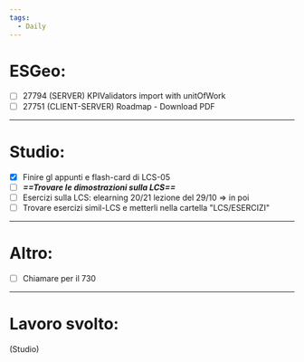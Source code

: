 ```yaml
---
tags:
  - Daily
---
```

# ESGeo:

- [ ] 27794 (SERVER) KPIValidators import with unitOfWork
- [ ] 27751 (CLIENT-SERVER) Roadmap - Download PDF
***

# Studio:

- [x] Finire gl appunti e flash-card di LCS-05
- [ ] ***==Trovare le dimostrazioni sulla LCS==***
- [ ] Esercizi sulla LCS: elearning 20/21 lezione del 29/10 => in poi
- [ ] Trovare esercizi simil-LCS e metterli nella cartella "LCS/ESERCIZI"

***

# Altro:

- [ ] Chiamare per il 730
***
# Lavoro svolto:

(Studio)
